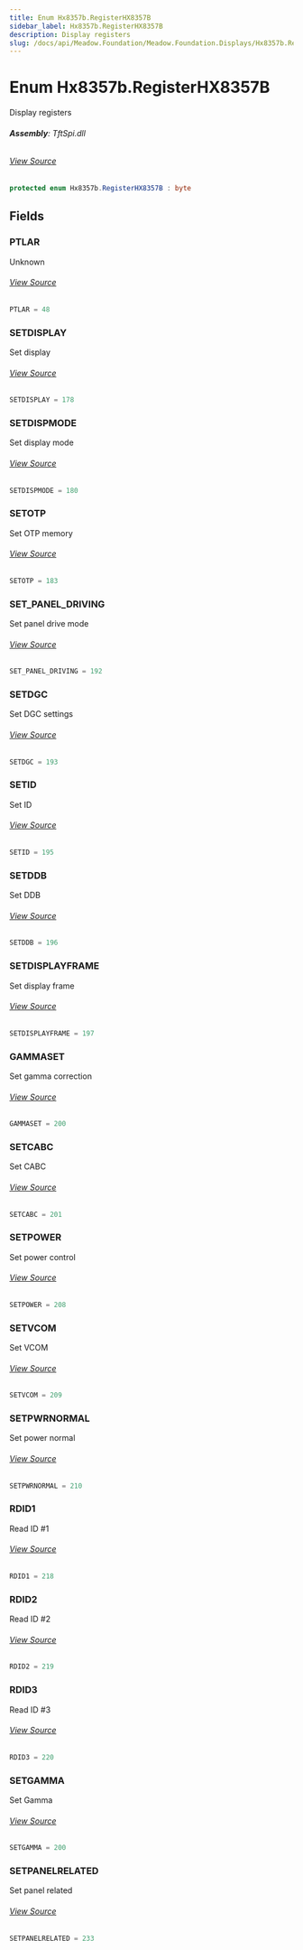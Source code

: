 ```yaml
---
title: Enum Hx8357b.RegisterHX8357B
sidebar_label: Hx8357b.RegisterHX8357B
description: Display registers
slug: /docs/api/Meadow.Foundation/Meadow.Foundation.Displays/Hx8357b.RegisterHX8357B
---
```

# Enum Hx8357b.RegisterHX8357B
Display registers

###### **Assembly**: TftSpi.dll
###### [View Source](https://github.com/WildernessLabs/Meadow.Foundation.git/blob/develop/Source/Meadow.Foundation.Peripherals/Displays.TftSpi/Driver/Drivers/Hx8357b.cs#L131)
```csharp title="Declaration"
protected enum Hx8357b.RegisterHX8357B : byte
```
## Fields
### PTLAR
Unknown
###### [View Source](https://github.com/WildernessLabs/Meadow.Foundation.git/blob/develop/Source/Meadow.Foundation.Peripherals/Displays.TftSpi/Driver/Drivers/Hx8357b.cs#L136)
```csharp title="Declaration"
PTLAR = 48
```
### SETDISPLAY
Set display
###### [View Source](https://github.com/WildernessLabs/Meadow.Foundation.git/blob/develop/Source/Meadow.Foundation.Peripherals/Displays.TftSpi/Driver/Drivers/Hx8357b.cs#L140)
```csharp title="Declaration"
SETDISPLAY = 178
```
### SETDISPMODE
Set display mode
###### [View Source](https://github.com/WildernessLabs/Meadow.Foundation.git/blob/develop/Source/Meadow.Foundation.Peripherals/Displays.TftSpi/Driver/Drivers/Hx8357b.cs#L144)
```csharp title="Declaration"
SETDISPMODE = 180
```
### SETOTP
Set OTP memory
###### [View Source](https://github.com/WildernessLabs/Meadow.Foundation.git/blob/develop/Source/Meadow.Foundation.Peripherals/Displays.TftSpi/Driver/Drivers/Hx8357b.cs#L148)
```csharp title="Declaration"
SETOTP = 183
```
### SET_PANEL_DRIVING
Set panel drive mode
###### [View Source](https://github.com/WildernessLabs/Meadow.Foundation.git/blob/develop/Source/Meadow.Foundation.Peripherals/Displays.TftSpi/Driver/Drivers/Hx8357b.cs#L152)
```csharp title="Declaration"
SET_PANEL_DRIVING = 192
```
### SETDGC
Set DGC settings
###### [View Source](https://github.com/WildernessLabs/Meadow.Foundation.git/blob/develop/Source/Meadow.Foundation.Peripherals/Displays.TftSpi/Driver/Drivers/Hx8357b.cs#L156)
```csharp title="Declaration"
SETDGC = 193
```
### SETID
Set ID
###### [View Source](https://github.com/WildernessLabs/Meadow.Foundation.git/blob/develop/Source/Meadow.Foundation.Peripherals/Displays.TftSpi/Driver/Drivers/Hx8357b.cs#L160)
```csharp title="Declaration"
SETID = 195
```
### SETDDB
Set DDB
###### [View Source](https://github.com/WildernessLabs/Meadow.Foundation.git/blob/develop/Source/Meadow.Foundation.Peripherals/Displays.TftSpi/Driver/Drivers/Hx8357b.cs#L164)
```csharp title="Declaration"
SETDDB = 196
```
### SETDISPLAYFRAME
Set display frame
###### [View Source](https://github.com/WildernessLabs/Meadow.Foundation.git/blob/develop/Source/Meadow.Foundation.Peripherals/Displays.TftSpi/Driver/Drivers/Hx8357b.cs#L168)
```csharp title="Declaration"
SETDISPLAYFRAME = 197
```
### GAMMASET
Set gamma correction
###### [View Source](https://github.com/WildernessLabs/Meadow.Foundation.git/blob/develop/Source/Meadow.Foundation.Peripherals/Displays.TftSpi/Driver/Drivers/Hx8357b.cs#L172)
```csharp title="Declaration"
GAMMASET = 200
```
### SETCABC
Set CABC
###### [View Source](https://github.com/WildernessLabs/Meadow.Foundation.git/blob/develop/Source/Meadow.Foundation.Peripherals/Displays.TftSpi/Driver/Drivers/Hx8357b.cs#L176)
```csharp title="Declaration"
SETCABC = 201
```
### SETPOWER
Set power control
###### [View Source](https://github.com/WildernessLabs/Meadow.Foundation.git/blob/develop/Source/Meadow.Foundation.Peripherals/Displays.TftSpi/Driver/Drivers/Hx8357b.cs#L180)
```csharp title="Declaration"
SETPOWER = 208
```
### SETVCOM
Set VCOM
###### [View Source](https://github.com/WildernessLabs/Meadow.Foundation.git/blob/develop/Source/Meadow.Foundation.Peripherals/Displays.TftSpi/Driver/Drivers/Hx8357b.cs#L184)
```csharp title="Declaration"
SETVCOM = 209
```
### SETPWRNORMAL
Set power normal
###### [View Source](https://github.com/WildernessLabs/Meadow.Foundation.git/blob/develop/Source/Meadow.Foundation.Peripherals/Displays.TftSpi/Driver/Drivers/Hx8357b.cs#L188)
```csharp title="Declaration"
SETPWRNORMAL = 210
```
### RDID1
Read ID #1
###### [View Source](https://github.com/WildernessLabs/Meadow.Foundation.git/blob/develop/Source/Meadow.Foundation.Peripherals/Displays.TftSpi/Driver/Drivers/Hx8357b.cs#L192)
```csharp title="Declaration"
RDID1 = 218
```
### RDID2
Read ID #2
###### [View Source](https://github.com/WildernessLabs/Meadow.Foundation.git/blob/develop/Source/Meadow.Foundation.Peripherals/Displays.TftSpi/Driver/Drivers/Hx8357b.cs#L196)
```csharp title="Declaration"
RDID2 = 219
```
### RDID3
Read ID #3
###### [View Source](https://github.com/WildernessLabs/Meadow.Foundation.git/blob/develop/Source/Meadow.Foundation.Peripherals/Displays.TftSpi/Driver/Drivers/Hx8357b.cs#L200)
```csharp title="Declaration"
RDID3 = 220
```
### SETGAMMA
Set Gamma
###### [View Source](https://github.com/WildernessLabs/Meadow.Foundation.git/blob/develop/Source/Meadow.Foundation.Peripherals/Displays.TftSpi/Driver/Drivers/Hx8357b.cs#L204)
```csharp title="Declaration"
SETGAMMA = 200
```
### SETPANELRELATED
Set panel related
###### [View Source](https://github.com/WildernessLabs/Meadow.Foundation.git/blob/develop/Source/Meadow.Foundation.Peripherals/Displays.TftSpi/Driver/Drivers/Hx8357b.cs#L208)
```csharp title="Declaration"
SETPANELRELATED = 233
```
